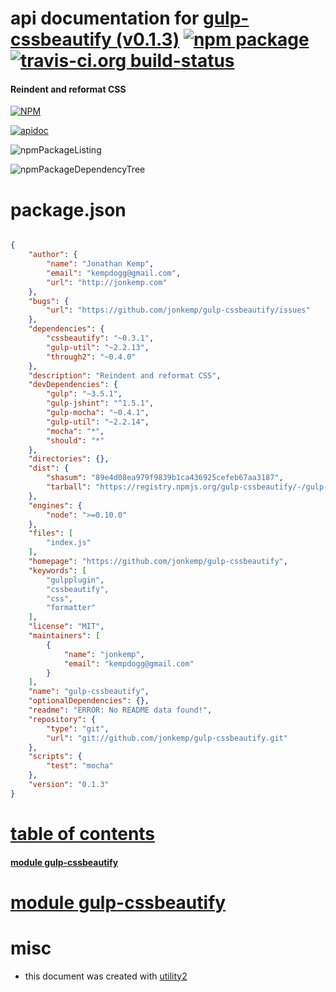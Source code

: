 # api documentation for  [gulp-cssbeautify (v0.1.3)](https://github.com/jonkemp/gulp-cssbeautify)  [![npm package](https://img.shields.io/npm/v/npmdoc-gulp-cssbeautify.svg?style=flat-square)](https://www.npmjs.org/package/npmdoc-gulp-cssbeautify) [![travis-ci.org build-status](https://api.travis-ci.org/npmdoc/node-npmdoc-gulp-cssbeautify.svg)](https://travis-ci.org/npmdoc/node-npmdoc-gulp-cssbeautify)
#### Reindent and reformat CSS

[![NPM](https://nodei.co/npm/gulp-cssbeautify.png?downloads=true)](https://www.npmjs.com/package/gulp-cssbeautify)

[![apidoc](https://npmdoc.github.io/node-npmdoc-gulp-cssbeautify/build/screenCapture.buildNpmdoc.browser._2Fhome_2Ftravis_2Fbuild_2Fnpmdoc_2Fnode-npmdoc-gulp-cssbeautify_2Ftmp_2Fbuild_2Fapidoc.html.png)](https://npmdoc.github.io/node-npmdoc-gulp-cssbeautify/build/apidoc.html)

![npmPackageListing](https://npmdoc.github.io/node-npmdoc-gulp-cssbeautify/build/screenCapture.npmPackageListing.svg)

![npmPackageDependencyTree](https://npmdoc.github.io/node-npmdoc-gulp-cssbeautify/build/screenCapture.npmPackageDependencyTree.svg)



# package.json

```json

{
    "author": {
        "name": "Jonathan Kemp",
        "email": "kempdogg@gmail.com",
        "url": "http://jonkemp.com"
    },
    "bugs": {
        "url": "https://github.com/jonkemp/gulp-cssbeautify/issues"
    },
    "dependencies": {
        "cssbeautify": "~0.3.1",
        "gulp-util": "~2.2.13",
        "through2": "~0.4.0"
    },
    "description": "Reindent and reformat CSS",
    "devDependencies": {
        "gulp": "~3.5.1",
        "gulp-jshint": "^1.5.1",
        "gulp-mocha": "~0.4.1",
        "gulp-util": "~2.2.14",
        "mocha": "*",
        "should": "*"
    },
    "directories": {},
    "dist": {
        "shasum": "89e4d08ea979f9839b1ca436925cefeb67aa3187",
        "tarball": "https://registry.npmjs.org/gulp-cssbeautify/-/gulp-cssbeautify-0.1.3.tgz"
    },
    "engines": {
        "node": ">=0.10.0"
    },
    "files": [
        "index.js"
    ],
    "homepage": "https://github.com/jonkemp/gulp-cssbeautify",
    "keywords": [
        "gulpplugin",
        "cssbeautify",
        "css",
        "formatter"
    ],
    "license": "MIT",
    "maintainers": [
        {
            "name": "jonkemp",
            "email": "kempdogg@gmail.com"
        }
    ],
    "name": "gulp-cssbeautify",
    "optionalDependencies": {},
    "readme": "ERROR: No README data found!",
    "repository": {
        "type": "git",
        "url": "git://github.com/jonkemp/gulp-cssbeautify.git"
    },
    "scripts": {
        "test": "mocha"
    },
    "version": "0.1.3"
}
```



# <a name="apidoc.tableOfContents"></a>[table of contents](#apidoc.tableOfContents)

#### [module gulp-cssbeautify](#apidoc.module.gulp-cssbeautify)



# <a name="apidoc.module.gulp-cssbeautify"></a>[module gulp-cssbeautify](#apidoc.module.gulp-cssbeautify)



# misc
- this document was created with [utility2](https://github.com/kaizhu256/node-utility2)
